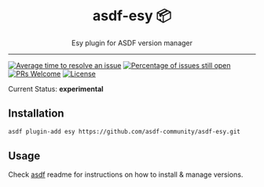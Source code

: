 <div align="center">
<h1>asdf-esy 📦</h1>
Esy plugin for ASDF version manager
</div>
<hr />

[![Average time to resolve an issue](https://isitmaintained.com/badge/resolution/asdf-community/asdf-esy.svg)](https://isitmaintained.com/project/asdf-community/asdf-esy 'Average time to resolve an issue')
[![Percentage of issues still open](https://isitmaintained.com/badge/open/asdf-community/asdf-esy.svg)](https://isitmaintained.com/project/asdf-community/asdf-esy 'Percentage of issues still open')
[![PRs Welcome](https://img.shields.io/badge/PRs-welcome-brightgreen.svg)](http://makeapullrequest.com)
[![License](https://img.shields.io/github/license/asdf-community/asdf-esy?color=brightgreen)](https://github.com/asdf-community/asdf-esy/blob/master/LICENSE)

Current Status: **experimental**

## Installation

```bash
asdf plugin-add esy https://github.com/asdf-community/asdf-esy.git
```

## Usage

Check [asdf](https://github.com/asdf-vm/asdf) readme for instructions on how to
install & manage versions.
